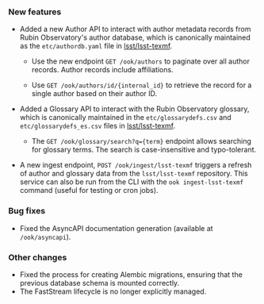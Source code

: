 ### New features

- Added a new Author API to interact with author metadata records from Rubin Observatory's author database, which is canonically maintained as the `etc/authordb.yaml` file in [lsst/lsst-texmf](https://github.com/lsst/lsst-texmf).

  - Use the new endpoint `GET /ook/authors` to paginate over all author records. Author records include affiliations.

  - Use `GET /ook/authors/id/{internal_id}` to retrieve the record for a single author based on their author ID.

- Added a Glossary API to interact with the Rubin Observatory glossary, which is canonically maintained in the `etc/glossarydefs.csv` and `etc/glossarydefs_es.csv` files in [lsst/lsst-texmf](https://github.com/lsst/lsst-texmf).

  - The `GET /ook/glossary/search?q={term}` endpoint allows searching for glossary terms. The search is case-insensitive and typo-tolerant.

- A new ingest endpoint, `POST /ook/ingest/lsst-texmf` triggers a refresh of author and glossary data from the `lsst/lsst-texmf` repository. This service can also be run from the CLI with the `ook ingest-lsst-texmf` command (useful for testing or cron jobs).

### Bug fixes

- Fixed the AsyncAPI documentation generation (available at `/ook/asyncapi`).

### Other changes

- Fixed the process for creating Alembic migrations, ensuring that the previous database schema is mounted correctly.
- The FastStream lifecycle is no longer explicitly managed.
